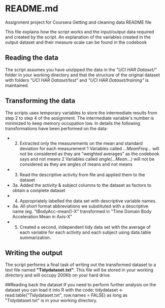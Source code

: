 # README.md
Assignment project for Coursera Getting and cleaning data README file

This file explains how the script works and the input/output data required and created by the script.
An explanation of the variables created in the output dataset and their measure scale can be found in the codebook 

## Reading the data
The script assumes you have unzipped the data in the *"UCI HAR Dataset/"* folder in your working directory and that the structure of the original dataset with folders *"UCI HAR Dataset/test"* and *"UCI HAR Dataset/training"* is maintained.

## Transforming the data
The scripts uses temporary variables to store the intermediate results from step 2 to step 4 of the assignment. The intermediate variable's number is minimized to keep memory occupation low.
In details the following transformations have been performed on the data:

- 2. Extracted only the measurements on the mean and standard deviation for each measurement
  1  Variables called *...MeanFreq...* will not be considered as they are "weighted averages" as the codebook says and not means
  2 Variables called *angle(...Mean...)* will not be considered as they are angles of means and not means
- 3. Read the descriptive activity from file and applied them to the dataset
- 3a. Added the activity & subject columns to the dataset as factors to obtain a complete dataset
- 4. Appropriately labelled the data set with descriptive variable names.
- 4a. All short format abbreviations we substituted with a descriptive name (eg. "tBodyAcc-mean()-X" transformed in "Time Domain Body Acceleration Mean in Axis-X"
- 5. Created a second, independent tidy data set with the average of each variable for each activity and each subject using data.table summarization.

## Writing the output 
The script performs a final task of writing out the transformed dataset to a text file named **"Tidydataset.txt"**.
This file will be stored in your working directory and will occupy 200Kb on your hard drive.

##Reading back the dataset
If you need to perform further analysis on the dataset you can load it into R with the code:
tidydataset <-read.table("Tidydataset.txt", row.names = FALSE)
as long as "Tidydataset.txt" is in your working directory.